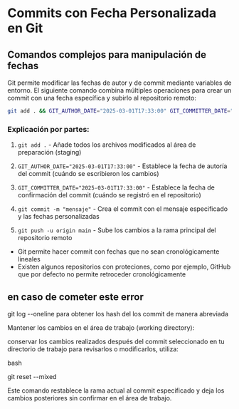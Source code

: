 
# Commits con Fecha Personalizada en Git

## Comandos complejos para manipulación de fechas

Git permite modificar las fechas de autor y de commit mediante variables de entorno. El siguiente comando combina múltiples operaciones para crear un commit con una fecha específica y subirlo al repositorio remoto:

```bash
git add . && GIT_AUTHOR_DATE="2025-03-01T17:33:00" GIT_COMMITTER_DATE="2025-03-01T17:33:00" git commit -m "mensaje" && git push -u origin main
```

### Explicación por partes:

1. `git add .` - Añade todos los archivos modificados al área de preparación (staging)

2. `GIT_AUTHOR_DATE="2025-03-01T17:33:00"` - Establece la fecha de autoría del commit (cuándo se escribieron los cambios)

3. `GIT_COMMITTER_DATE="2025-03-01T17:33:00"` - Establece la fecha de confirmación del commit (cuándo se registró en el repositorio)

4. `git commit -m "mensaje"` - Crea el commit con el mensaje especificado y las fechas personalizadas

5. `git push -u origin main` - Sube los cambios a la rama principal del repositorio remoto

<!-- -->

- Git permite hacer commit con fechas que no sean cronológicamente lineales
- Existen algunos repositorios con proteciones, como por ejemplo, GitHub que por defecto no permite retroceder cronológicamente

<!-- Esta sección carece de contexto sobre cuándo y por qué alguien querría modificar fechas de commit. -->
<!-- Hay un error ortográfico en "proteciones", debería ser "protecciones". -->
## en caso de cometer este error

git log --oneline para obtener los hash del los commit de manera abreviada

Mantener los cambios en el área de trabajo (working directory):

conservar los cambios realizados después del commit seleccionado en tu directorio de trabajo para revisarlos o modificarlos, utiliza:

bash

git reset --mixed <commit-hash>


Este comando restablece la rama actual al commit especificado y deja los cambios posteriores sin confirmar en el área de trabajo.

<!-- Esta sección no especifica claramente cuál es "este error" mencionado en el título. -->
<!-- La estructura es inconsistente: mezcla texto plano con lo que parece ser un bloque de código sin formato adecuado. -->
<!-- Hay un error gramatical en "del los commit", debería ser "de los commits". -->
<!-- El término "rama" se usa aquí, pero en otras partes del repositorio se usa "branch", lo que crea inconsistencia terminológica. -->


